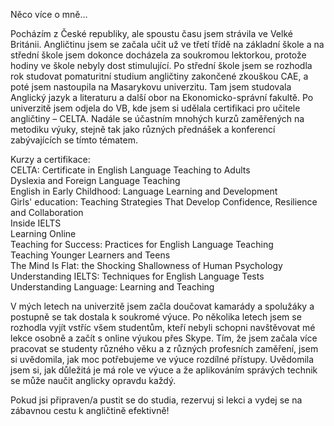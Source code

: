 Něco více o mně…

Pocházím z České republiky, ale spoustu času jsem strávila ve Velké Británii. Angličtinu jsem se začala učit už ve třetí třídě na základní škole a na střední škole jsem dokonce docházela za soukromou lektorkou, protože hodiny ve škole nebyly dost stimulující. Po střední škole jsem se rozhodla rok studovat pomaturitní studium angličtiny zakončené zkouškou CAE, a poté jsem nastoupila na Masarykovu univerzitu. Tam jsem studovala Anglický jazyk a literaturu a další obor na Ekonomicko-správní fakultě. Po univerzitě jsem odjela do VB, kde jsem si udělala certifikaci pro učitele angličtiny – CELTA. Nadále se účastním mnohých kurzů zaměřených na metodiku výuky, stejně tak jako různých přednášek a konferencí zabývajících se tímto tématem.

Kurzy a certifikace:<br/>
CELTA: Certificate in English Language Teaching to Adults<br/>
Dyslexia and Foreign Language Teaching<br/>
English in Early Childhood: Language Learning and Development<br/>
Girls' education: Teaching Strategies That Develop Confidence, Resilience and Collaboration<br/>
Inside IELTS<br/>
Learning Online<br/>
Teaching for Success: Practices for English Language Teaching<br/>
Teaching Younger Learners and Teens<br/>
The Mind Is Flat: the Shocking Shallowness of Human Psychology<br/>
Understanding IELTS: Techniques for English Language Tests<br/>
Understanding Language: Learning and Teaching

V mých letech na univerzitě jsem začla doučovat kamarády a spolužáky a postupně se tak dostala k soukromé výuce. Po několika letech jsem se rozhodla vyjít vstříc všem studentům, kteří nebyli schopni navštěvovat mé lekce osobně a začít s online výukou přes Skype. Tím, že jsem začala více pracovat se studenty různého věku a z různých profesních zaměření, jsem si uvědomila, jak moc potřebujeme ve výuce rozdílné přístupy. Uvědomila jsem si, jak důležitá je má role ve výuce a že aplikováním správých technik se může naučit anglicky opravdu každý.

Pokud jsi připraven/a pustit se do studia, ﻿﻿rezervuj si lekci a vydej se na zábavnou cestu k angličtině efektivně!

